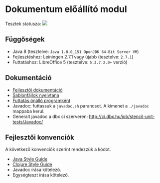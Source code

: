 # Dokumentum előállító modul

Tesztek statusza: <a href="http://ci.dbx.hu/job/stencil-unit-tests/lastCompletedBuild/testReport/"><img src="http://ci.dbx.hu/buildStatus/icon?job=stencil-unit-tests"/></a>

## Függőségek

- Java 8 (tesztelve: `Java 1.8.0_151 OpenJDK 64-Bit Server VM`)
- Fejlesztéshez: Leiningen 2.7.1 vagy újabb (tesztelve: `2.7.1`)
- Futtatáshoz: LibreOffice 5 (tesztelve: `5.3.7.2.0+` verzió)

## Dokumentáció

- [Fejlesztői dokumentáció](development.md)
- [Sablonfájlok nyelvtana](doc/Syntax.md)
- [Futtatás önálló programként](doc/Standalone.md)
- Javadoc: futtassuk a `javadoc.sh` parancsot. A kimenet a `./javadoc` mappaba kerul.
- Generalt javadoc a dbx ci szerveren: http://ci.dbx.hu/job/stencil-unit-tests/Javadoc/

## Fejlesztői konvenciók

A következő konvenciók szerint rendezzük a kódot.

- [Java Style Guide](http://cr.openjdk.java.net/~alundblad/styleguide/index-v6.html)
- [Clojure Style Guide](https://github.com/bbatsov/clojure-style-guide)
- Javadoc írása kötelező.
- Egységteszt írása kötelező.
